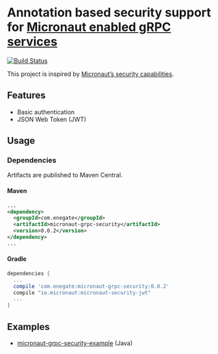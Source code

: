 # Annotation based security support for [Micronaut enabled gRPC services](https://github.com/Enegate/micronaut-grpc-server)

[![Build Status](https://travis-ci.org/Enegate/micronaut-grpc-security.svg?branch=master)](https://travis-ci.org/Enegate/micronaut-grpc-security)

This project is inspired by [Micronaut’s security capabilities](https://docs.micronaut.io/latest/guide/index.html#security).

## Features
- Basic authentication
- JSON Web Token (JWT)

## Usage

### Dependencies
Artifacts are published to Maven Central.

#### Maven
````xml
...
<dependency>
  <groupId>com.enegate</groupId>
  <artifactId>micronaut-grpc-security</artifactId>
  <version>0.0.2</version>
</dependency>
...
````

#### Gradle
````gradle
dependencies {
  ...
  compile 'com.enegate:micronaut-grpc-security:0.0.2'
  compile "io.micronaut:micronaut-security-jwt"
  ...
}
````

## Examples

- [micronaut-grpc-security-example](https://github.com/Enegate/micronaut-grpc-security-example) (Java)
